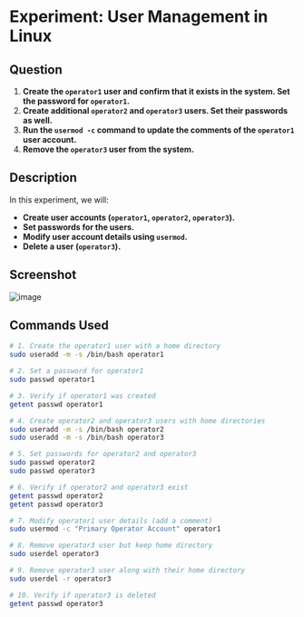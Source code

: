 # Experiment: User Management in Linux  

## Question  
1. **Create the `operator1` user and confirm that it exists in the system. Set the password for `operator1`.**  
2. **Create additional `operator2` and `operator3` users. Set their passwords as well.**  
3. **Run the `usermod -c` command to update the comments of the `operator1` user account.**  
4. **Remove the `operator3` user from the system.**  

## Description  

In this experiment, we will:  
- **Create user accounts (`operator1`, `operator2`, `operator3`).**  
- **Set passwords for the users.**  
- **Modify user account details using `usermod`.**  
- **Delete a user (`operator3`).**  

## Screenshot  

![image](https://github.com/user-attachments/assets/4179c961-5ff6-47cd-9d8b-0a6e2a79b3c2)

## Commands Used  

```bash
# 1. Create the operator1 user with a home directory
sudo useradd -m -s /bin/bash operator1

# 2. Set a password for operator1
sudo passwd operator1

# 3. Verify if operator1 was created
getent passwd operator1

# 4. Create operator2 and operator3 users with home directories
sudo useradd -m -s /bin/bash operator2
sudo useradd -m -s /bin/bash operator3

# 5. Set passwords for operator2 and operator3
sudo passwd operator2
sudo passwd operator3

# 6. Verify if operator2 and operator3 exist
getent passwd operator2
getent passwd operator3

# 7. Modify operator1 user details (add a comment)
sudo usermod -c "Primary Operator Account" operator1

# 8. Remove operator3 user but keep home directory
sudo userdel operator3

# 9. Remove operator3 user along with their home directory
sudo userdel -r operator3

# 10. Verify if operator3 is deleted
getent passwd operator3

